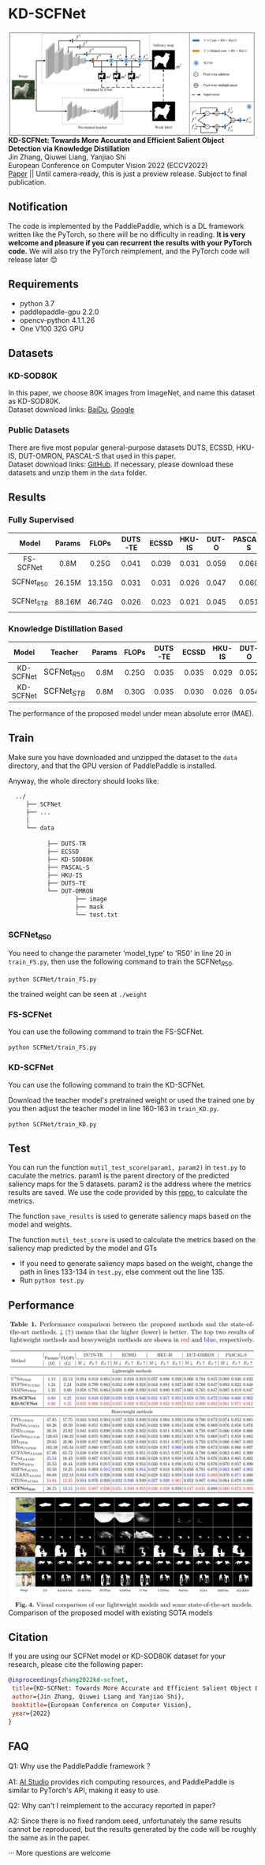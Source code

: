 # KD-SCFNet

<img align="right" src="images/model.jpg">

**KD-SCFNet: Towards More Accurate and Efficient Salient Object Detection via Knowledge Distillation**<br />
Jin Zhang, Qiuwei Liang, Yanjiao Shi<br />
European Conference on Computer Vision 2022 (ECCV2022)<br />
[Paper](https://drive.google.com/file/d/1nX_wDjeHIK1S2LjQ_LxcK_lXA27QUc0T/view?usp=sharing)  || Until camera-ready, this is just a preview release. Subject to final publication.

## Notification

The code is implemented by the PaddlePaddle, which is a DL framework written like the PyTorch, so there will be no difficulty in reading. **It is very welcome and pleasure if you can recurrent the results with your PyTorch code.** We will also try the PyTorch reimplement, and the PyTorch code will release later :blush:

## Requirements

- python 3.7<br />
- paddlepaddle-gpu 2.2.0<br />
- opencv-python 4.1.1.26<br />
- One V100 32G GPU

## Datasets

### KD-SOD80K

In this paper, we choose 80K images from ImageNet, and name this dataset as KD-SOD80K.<br />
Dataset download links: [BaiDu](https://pan.baidu.com/s/16xQwUFdp8t3hk3Oa5ifMrg?pwd=sota), [Google](https://drive.google.com/drive/folders/1TSm6gFJuAp1jC1TPcE7WhFisSTFANfRi?usp=sharing)

### Public Datasets
There are five most popular general-purpose datasets DUTS, ECSSD, HKU-IS, DUT-OMRON, PASCAL-S that used in this paper. <br />
Dataset download links: [GitHub](https://github.com/jiwei0921/SOD-CNNs-based-code-summary-#2D%20RGB%20Saliency%20Detection). If necessary, please download these datasets and unzip them in the `data` folder.

## Results

### Fully Supervised
| Model  | Params | FLOPs | DUTS-TE | ECSSD | HKU-IS | DUT-O | PASCAL-S| Saliency Map | Pretrained Weight | 
|:---:|:---:|:---:| :---:| :---:| :---:| :---:| :---:| :---:| :---:|
| FS-SCFNet | 0.8M | 0.25G | 0.041 |  0.039 |  0.031 |  0.059 |  0.068 | [BaiDu](https://pan.baidu.com/s/16xQwUFdp8t3hk3Oa5ifMrg?pwd=sota), [Google](https://drive.google.com/file/d/1hmIFlfKGwIHWYMRz9qGfVGzu4ZVbURXk/view?usp=sharing) | [BaiDu](https://pan.baidu.com/s/16xQwUFdp8t3hk3Oa5ifMrg?pwd=sota), [Google](https://drive.google.com/file/d/16Sd3jk44kDDhpkbO6fkZ4JrGDGT8rTcA/view?usp=sharing)|
| SCFNet$_{R50}$ | 26.15M | 13.15G | 0.031 |  0.031 |  0.026 |  0.047 |  0.060 | [BaiDu](https://pan.baidu.com/s/16xQwUFdp8t3hk3Oa5ifMrg?pwd=sota), [Google](https://drive.google.com/file/d/1Neks1YNJNVLhpGD5BJWAzelxlibwD1nU/view?usp=sharing) | [BaiDu](https://pan.baidu.com/s/16xQwUFdp8t3hk3Oa5ifMrg?pwd=sota), [Google](https://drive.google.com/file/d/1LeSxaZ8jLin5UOKm2TBQckv0IhPFDI54/view?usp=sharing)|
| SCFNet$_{STB}$ | 88.16M | 46.74G | 0.026 |  0.023 |  0.021 |  0.045 |  0.051 | [BaiDu](https://pan.baidu.com/s/16xQwUFdp8t3hk3Oa5ifMrg?pwd=sota), [Google](https://drive.google.com/file/d/1DI4yjPJsxYytNnrPbxwd3ziKDx3LYN7E/view?usp=sharing) | [BaiDu](https://pan.baidu.com/s/16xQwUFdp8t3hk3Oa5ifMrg?pwd=sota), [Google](https://drive.google.com/file/d/1d-jhK5WBLes-ME-cNIIXh5pMZHnXGPi4/view?usp=sharing)|

###  Knowledge Distillation Based
| Model | Teacher | Params | FLOPs | DUTS-TE | ECSSD | HKU-IS | DUT-O | PASCAL-S| Saliency Map | Pretrained Weight | 
|:---:|:---:|:---:|:---:| :---:| :---:| :---:| :---:| :---:|:---:| :---:|
| KD-SCFNet | <font size="3">SCFNet$_{R50}$</font> | 0.8M | 0.25G | 0.035 |  0.035 |  0.029 |  0.052 |  0.061 |[BaiDu](https://pan.baidu.com/s/16xQwUFdp8t3hk3Oa5ifMrg?pwd=sota), [Google](https://drive.google.com/file/d/1bnYjTTFJBBiGp-KPVRUbBDlDXkzITkyk/view?usp=sharing) | [BaiDu](https://pan.baidu.com/s/16xQwUFdp8t3hk3Oa5ifMrg?pwd=sota), [Google](https://drive.google.com/file/d/1pzR914hF078dJ762DLFoVOk72AREtjVn/view?usp=sharing)|
| KD-SCFNet | <font size="3">SCFNet$_{STB}$</font> | 0.8M | 0.30G | 0.035 |  0.030 |  0.026 |  0.054 |  0.056 |[BaiDu](https://pan.baidu.com/s/16xQwUFdp8t3hk3Oa5ifMrg?pwd=sota), [Google](https://drive.google.com/file/d/1dc76-jVW1tabeMhehj2WC39iolUKXFVI/view?usp=sharing) | [BaiDu](https://pan.baidu.com/s/16xQwUFdp8t3hk3Oa5ifMrg?pwd=sota), [Google](https://drive.google.com/file/d/1WX8iFMkuE8RxFtOwJT_bPlyyBu84n0Eq/view?usp=sharing)|

The performance of the proposed model under mean absolute error (MAE).
## Train

Make sure you have downloaded and unzipped the dataset to the `data` directory, and that the GPU version of PaddlePaddle is installed.

Anyway, the whole directory should looks like:

```
  ../
     ├── SCFNet
     ├── ...
     │ 
     └── data
           
           ├── DUTS-TR
           ├── ECSSD
           ├── KD-SOD80K
           ├── PASCAL-S
           ├── HKU-IS
           ├── DUTS-TE
           └── DUT-OMRON
                   ├── image
                   ├── mask
                   └── test.txt
  ```

### SCFNet$_{R50}$

You need to change the parameter 'model_type' to 'R50' in line 20 in `train_FS.py`, then use the following command to train the SCFNet$_{R50}$.

`python SCFNet/train_FS.py`

the trained weight can be seen at `./weight`

### FS-SCFNet

You can use the following command to train the FS-SCFNet.

`python SCFNet/train_FS.py`

### KD-SCFNet

You can use the following command to train the KD-SCFNet.

Download the teacher model's pretrained weight or used the trained one by you
then adjust the teacher model in line 160-163 in `train_KD.py`.

`python SCFNet/train_KD.py`

## Test

You can run the function `mutil_test_score(param1, param2)` in `test.py` to caculate the metrics. param1 is the parent directory of the predicted saliency maps for the 5 datasets. param2 is the address where the metrics results are saved. We use the code provided by this [repo.](https://github.com/Mehrdad-Noori/Saliency-Evaluation-Toolbox) to calculate the metrics.

The function `save_results` is used to generate saliency maps based on the model and weights.

The function `mutil_test_score` is used to calculate the metrics based on the saliency map predicted by the model and GTs 

- If you need to generate saliency maps based on the weight, change the path in lines 133-134 in `test.py`, else comment out the line 135.
- Run `python test.py`

## Performance

<img align="left" src="images/result.jpg">

<img align="left" src="images/compare.jpg">

Comparison of the proposed model with existing SOTA models

## Citation

If you are using our SCFNet model or KD-SOD80K dataset for your research, please cite the following paper:

 ```bibtex
@inproceedings{zhang2022kd-scfnet,
  title={KD-SCFNet: Towards More Accurate and Efficient Salient Object Detection via Knowledge Distillation},
  author={Jin Zhang, Qiuwei Liang and Yanjiao Shi},
  booktitle={European Conference on Computer Vision},
  year={2022}
}
```

## FAQ

Q1: Why use the PaddlePaddle framework？

A1: [AI Studio](https://aistudio.baidu.com/aistudio/index) provides rich computing resources, and PaddlePaddle is similar to PyTorch's API, making it easy to use.

Q2: Why can't I reimplement to the accuracy reported in paper?

A2: Since there is no fixed random seed, unfortunately the same results cannot be reproduced, but the results generated by the code will be roughly the same as in the paper.

··· More questions are welcome

